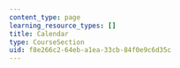```yaml
---
content_type: page
learning_resource_types: []
title: Calendar
type: CourseSection
uid: f8e266c2-64eb-a1ea-33cb-84f0e9c6d35c
---
```

